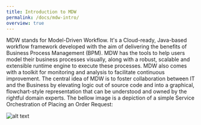 ```yaml
---
title: Introduction to MDW
permalink: /docs/mdw-intro/
overview: true
---
```


MDW stands for Model-Driven Workflow.  It's a Cloud-ready, Java-based workflow framework developed with the aim of delivering the benefits of Business Process Management (BPM).  MDW has the tools to help users model their business processes visually, along with a robust, scalable and extensible runtime engine to execute these processes.  MDW also comes with a toolkit for monitoring and analysis to facilitate continuous improvement.  The central idea of MDW is to foster collaboration between IT and the Business by elevating logic out of source code and into a graphical, flowchart-style representation that can be understood and owned by the rightful domain experts. The bellow image is a depiction of a simple Service Orchestration of Placing an Order Request:

   ![alt text](../../img/mdwOrchestration.png "PlaceOrderRequest Service Orchestration")
